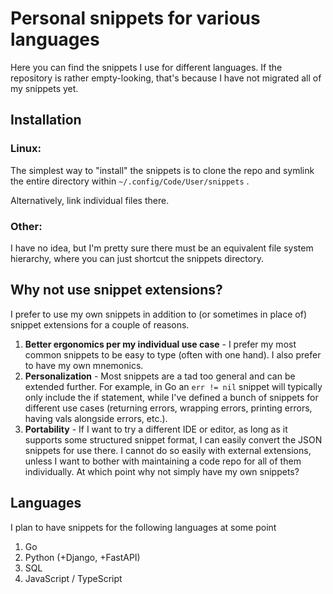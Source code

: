 # Personal snippets for various languages

Here you can find the snippets I use for different languages. If the repository is rather empty-looking, that's because I have not migrated all of my snippets yet.

## Installation

### Linux:

The simplest way to "install" the snippets is to clone the repo and symlink the entire directory within `~/.config/Code/User/snippets` .

Alternatively, link individual files there.

### Other:

I have no idea, but I'm pretty sure there must be an equivalent file system hierarchy, where you can just shortcut the snippets directory.

## Why not use snippet extensions?

I prefer to use my own snippets in addition to (or sometimes in place of) snippet extensions for a couple of reasons.

1. **Better ergonomics per my individual use case** - I prefer my most common snippets to be easy to type (often with one hand). I also prefer to have my own mnemonics.
2. **Personalization** - Most snippets are a tad too general and can be extended further. For example, in Go an `err != nil` snippet will typically only include the if statement, while I've defined a bunch of snippets for different use cases (returning errors, wrapping errors, printing errors, having vals alongside errors, etc.).
3. **Portability** - If I want to try a different IDE or editor, as long as it supports some structured snippet format, I can easily convert the JSON snippets for use there. I cannot do so easily with external extensions, unless I want to bother with maintaining a code repo for all of them individually. At which point why not simply have my own snippets?

## Languages

I plan to have snippets for the following languages at some point

1. Go
2. Python (+Django, +FastAPI)
3. SQL
4. JavaScript / TypeScript
